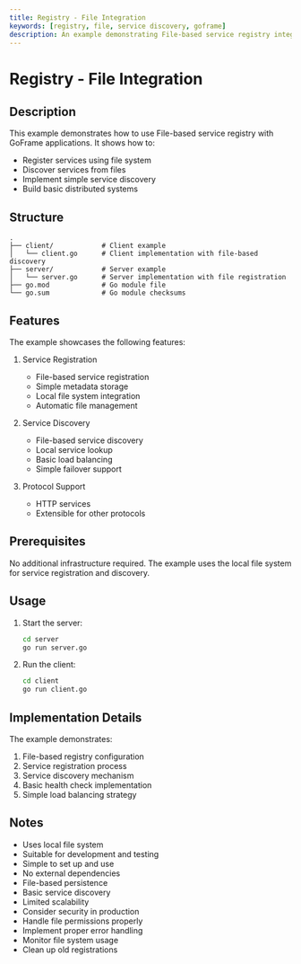 ```yaml
---
title: Registry - File Integration
keywords: [registry, file, service discovery, goframe]
description: An example demonstrating File-based service registry integration in GoFrame
---
```


# Registry - File Integration

## Description

This example demonstrates how to use File-based service registry with GoFrame applications. It shows how to:
- Register services using file system
- Discover services from files
- Implement simple service discovery
- Build basic distributed systems

## Structure

```
.
├── client/            # Client example
│   └── client.go      # Client implementation with file-based discovery
├── server/            # Server example
│   └── server.go      # Server implementation with file registration
├── go.mod             # Go module file
└── go.sum             # Go module checksums
```

## Features

The example showcases the following features:
1. Service Registration
   - File-based service registration
   - Simple metadata storage
   - Local file system integration
   - Automatic file management

2. Service Discovery
   - File-based service discovery
   - Local service lookup
   - Basic load balancing
   - Simple failover support

3. Protocol Support
   - HTTP services
   - Extensible for other protocols

## Prerequisites

No additional infrastructure required. The example uses the local file system for service registration and discovery.

## Usage

1. Start the server:
   ```bash
   cd server
   go run server.go
   ```

2. Run the client:
   ```bash
   cd client
   go run client.go
   ```

## Implementation Details

The example demonstrates:
1. File-based registry configuration
2. Service registration process
3. Service discovery mechanism
4. Basic health check implementation
5. Simple load balancing strategy

## Notes

- Uses local file system
- Suitable for development and testing
- Simple to set up and use
- No external dependencies
- File-based persistence
- Basic service discovery
- Limited scalability
- Consider security in production
- Handle file permissions properly
- Implement proper error handling
- Monitor file system usage
- Clean up old registrations
